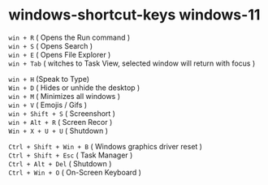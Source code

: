 # windows-shortcut-keys   windows-11

`win + R` ( Opens the Run command ) <br>
`win + S` ( Opens Search ) <br>
`win + E` ( Opens File Explorer ) <br>
`win + Tab` ( witches to Task View, selected window will return with focus ) <br>

`win + H` (Speak to Type) <br>
`Win + D` ( Hides or unhide the desktop ) <br>
`win + M` ( Minimizes all windows ) <br>
`win + V` ( Emojis / Gifs ) <br>
`win + Shift + S` ( Screenshort ) <br>
`win + Alt + R` ( Screen Recor ) <br>
`Win + X + U + U` ( Shutdown ) <br>

`Ctrl + Shift + Win + B` ( Windows graphics driver reset ) <br>
`Ctrl + Shift + Esc` ( Task Manager ) <br>
`Ctrl + Alt + Del` ( Shutdown ) <br>
`Ctrl + Win + O` ( On-Screen Keyboard ) <br>

